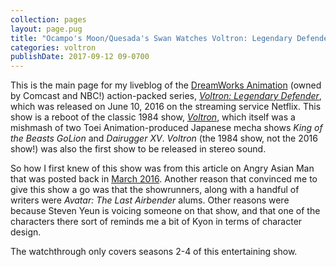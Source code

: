 ```yaml
---
collection: pages
layout: page.pug
title: "Ocampo's Moon/Quesada's Swan Watches Voltron: Legendary Defender"
categories: voltron
publishDate: 2017-09-12 09-0700
---
```


This is the main page for my liveblog of the [DreamWorks Animation][dw-anim] (owned by Comcast and NBC!) action-packed series, [*Voltron: Legendary Defender*][vld], which was released on June 10, 2016 on the streaming service Netflix. This show is a reboot of the classic 1984 show, [*Voltron*][vol], which itself was a mishmash of two Toei Animation-produced Japanese mecha shows *King of the Beasts GoLion* and *Dairugger XV*. *Voltron* (the 1984 show, not the 2016 show!) was also the first show to be released in stereo sound.

So how I first knew of this show was from this article on Angry Asian Man that was posted back in [March 2016][aam]. Another reason that convinced me to give this show a go was that the showrunners, along with a handful of writers were *Avatar: The Last Airbender* alums. Other reasons were because Steven Yeun is voicing someone on that show, and that one of the characters there sort of reminds me a bit of Kyon in terms of character design.

The watchthrough only covers seasons 2-4 of this entertaining show.

[dw-anim]:    https://en.wikipedia.org/wiki/DreamWorks_Animation
[vol]:        http://tvtropes.org/pmwiki/pmwiki.php/Anime/Voltron
[vld]:        https://en.wikipedia.org/wiki/Voltron:_Legendary_Defender
[aam]:        http://blog.angryasianman.com/2016/03/voltron-returns-in-new-netflix-series.html
